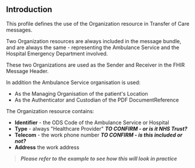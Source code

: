 ## Introduction
This profile defines the use of the Organization resource in Transfer of Care messages.

Two Organization resources are always included in the message bundle, and are always the same - representing the Ambulance Service and the Hospital Emergency Department involved.

These two Organizations are used as the Sender and Receiver in the FHIR Message Header.

In addition the Ambulance Service organisation is used:
 - As the Managing Organisation of the patient's Location
 - As the Authenticator and Custodian of the PDF DocumentReference

The Organization resource contains:

 - **Identifier** - the ODS Code of the Ambulance Service or Hospital
 - **Type** - always "Healthcare Provider"  ***TO CONFIRM - or is it NHS Trust?***
 - **Telecom** - the work phone number  ***TO CONFIRM - is this included or not?***
 - **Address** the work address 

>***Please refer to the example to see how this will look in practice***